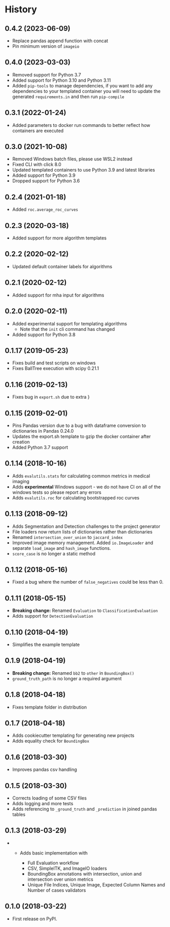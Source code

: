# History

## 0.4.2 (2023-06-09)

 - Replace pandas append function with concat
 - Pin minimum version of `imageio`

## 0.4.0 (2023-03-03)

 - Removed support for Python 3.7
 - Added support for Python 3.10 and Python 3.11
 - Added `pip-tools` to manage dependencies, if you want to add any dependencies to your
   templated container you will need to update the generated `requirements.in` and then
   run `pip-compile`

## 0.3.1 (2022-01-24)

  - Added parameters to docker run commands to better reflect how
    containers are executed

## 0.3.0 (2021-10-08)

  - Removed Windows batch files, please use WSL2 instead
  - Fixed CLI with click 8.0
  - Updated templated containers to use Python 3.9 and latest libraries
  - Added support for Python 3.9
  - Dropped support for Python 3.6

## 0.2.4 (2021-01-18)

  - Added `roc.average_roc_curves`

## 0.2.3 (2020-03-18)

  - Added support for more algorithm templates

## 0.2.2 (2020-02-12)

  - Updated default container labels for algorithms

## 0.2.1 (2020-02-12)

  - Added support for mha input for algorithms

## 0.2.0 (2020-02-11)

  - Added experimental support for templating algorithms
      - Note that the `init` cli command
        has changed
  - Added support for Python 3.8

## 0.1.17 (2019-05-23)

  - Fixes build and test scripts on windows
  - Fixes BallTree execution with scipy 0.21.1

## 0.1.16 (2019-02-13)

  - Fixes bug in `export.sh` due to extra }

## 0.1.15 (2019-02-01)

  - Pins Pandas version due to a bug with dataframe conversion to
    dictionaries in Pandas 0.24.0
  - Updates the export.sh template to gzip the docker container after
    creation
  - Added Python 3.7 support

## 0.1.14 (2018-10-16)

  - Adds `evalutils.stats` for calculating
    common metrics in medical imaging
  - Adds **experimental** Windows support - we do not have CI on all of
    the windows tests so please report any errors
  - Adds `evalutils.roc` for calculating
    bootstrapped roc curves

## 0.1.13 (2018-09-12)

  - Adds Segmentation and Detection challenges to the project generator
  - File loaders now return lists of dictionaries rather than
    dictionaries
  - Renamed `intersection_over_union` to
    `jaccard_index`
  - Improved image memory management. Added
    `io.ImageLoader` and separate
    `load_image` and
    `hash_image` functions.
  - `score_case` is no longer a static
    method

## 0.1.12 (2018-05-16)

  - Fixed a bug where the number of
    `false_negatives` could be less than
    0.

## 0.1.11 (2018-05-15)

  - **Breaking change:** Renamed `Evaluation` to
    `ClassificationEvaluation`
  - Adds support for `DetectionEvaluation`

## 0.1.10 (2018-04-19)

  - Simplifies the example template

## 0.1.9 (2018-04-19)

  - **Breaking change:** Renamed `bb2` to `other` in `BoundingBox()`
  - `ground_truth_path` is no longer a required argument

## 0.1.8 (2018-04-18)

  - Fixes template folder in distribution

## 0.1.7 (2018-04-18)

  - Adds cookiecutter templating for generating new projects
  - Adds equality check for `BoundingBox`

## 0.1.6 (2018-03-30)

  - Improves pandas csv handling

## 0.1.5 (2018-03-30)

  - Corrects loading of some CSV files
  - Adds logging and more tests
  - Adds referencing to `_ground_truth` and `_prediction` in joined
    pandas tables

## 0.1.3 (2018-03-29)

  -   - Adds basic implementation with

          - Full Evaluation workflow
          - CSV, SimpleITK, and ImageIO loaders
          - BoundingBox annotations with intersection, union and
            intersection over union metrics
          - Unique File Indices, Unique Image, Expected Column Names and
            Number of cases validators

## 0.1.0 (2018-03-22)

  - First release on PyPI.
